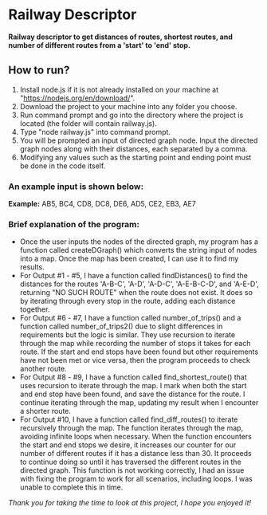 # Railway Descriptor

**Railway descriptor to get distances of routes, shortest routes, and number of different routes from a 'start' to 'end' stop.**

## How to run?

1. Install node.js if it is not already installed on your machine at "https://nodejs.org/en/download/".
2. Download the project to your machine into any folder you choose.
3. Run command prompt and go into the directory where the project is located (the folder will contain railway.js).
4. Type "node railway.js" into command prompt.
5. You will be prompted an input of directed graph node. Input the directed graph nodes along with their distances, each separated by a comma.
6. Modifying any values such as the starting point and ending point must be done in the code itself.

### An example input is shown below:

**Example:** AB5, BC4, CD8, DC8, DE6, AD5, CE2, EB3, AE7

### Brief explanation of the program:

- Once the user inputs the nodes of the directed graph, my program has a function called createDGraph() which converts the string input of nodes into a map. Once the map has been created, I can use it to find my results.
- For Output #1 - #5, I have a function called findDistances() to find the distances for the routes 'A-B-C', 'A-D', 'A-D-C', 'A-E-B-C-D', and 'A-E-D', returning "NO SUCH ROUTE" when the route does not exist. It does so by iterating through every stop in the route, adding each distance together.
- For Output #6 - #7, I have a function called number_of_trips() and a function called number_of_trips2() due to slight differences in requirements but the logic is similar. They use recursion to iterate through the map while recording the number of stops it takes for each route. If the start and end stops have been found but other requirements have not been met or vice versa, then the program proceeds to check another route.
- For Output #8 - #9, I have a function called find_shortest_route() that uses recursion to iterate through the map. I mark when both the start and end stop have been found, and save the distance for the route. I continue iterating through the map, updating my result when I encounter a shorter route.
- For Output #10, I have a function called find_diff_routes() to iterate recursively through the map. The function iterates through the map, avoiding infinite loops when necessary. When the function encounters the start and end stops we desire, it increases our counter for our number of different routes if it has a distance less than 30. It proceeds to continue doing so until it has traversed the different routes in the directed graph. This function is not working correctly, I had an issue with fixing the program to work for all scenarios, including loops. I was unable to complete this in time.

_Thank you for taking the time to look at this project, I hope you enjoyed it!_
